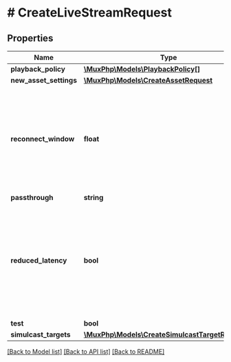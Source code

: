 # # CreateLiveStreamRequest

## Properties

Name | Type | Description | Notes
------------ | ------------- | ------------- | -------------
**playback_policy** | [**\MuxPhp\Models\PlaybackPolicy[]**](PlaybackPolicy.md) |  | [optional] 
**new_asset_settings** | [**\MuxPhp\Models\CreateAssetRequest**](CreateAssetRequest.md) |  | [optional] 
**reconnect_window** | **float** | When live streaming software disconnects from Mux, either intentionally or due to a drop in the network, the Reconnect Window is the time in seconds that Mux should wait for the streaming software to reconnect before considering the live stream finished and completing the recorded asset. Defaults to 60 seconds on the API if not specified. | [optional] 
**passthrough** | **string** |  | [optional] 
**reduced_latency** | **bool** | Latency is the time from when the streamer does something in real life to when you see it happen in the player. Set this if you want lower latency for your live stream. Note: Reconnect windows are incompatible with Reduced Latency and will always be set to zero (0) seconds. Read more here: https://mux.com/blog/reduced-latency-for-mux-live-streaming-now-available/ | [optional] 
**test** | **bool** |  | [optional] 
**simulcast_targets** | [**\MuxPhp\Models\CreateSimulcastTargetRequest[]**](CreateSimulcastTargetRequest.md) |  | [optional] 

[[Back to Model list]](../../README.md#documentation-for-models) [[Back to API list]](../../README.md#documentation-for-api-endpoints) [[Back to README]](../../README.md)


